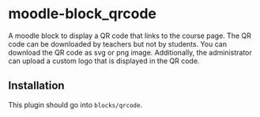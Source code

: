 # moodle-block_qrcode

A moodle block to display a QR code that links to the course page. The QR code can be downloaded by teachers but not by students.
You can download the QR code as svg or png image. 
Additionally, the administrator can upload a custom logo that is displayed in the QR code.

## Installation
This plugin should go into `blocks/qrcode`.